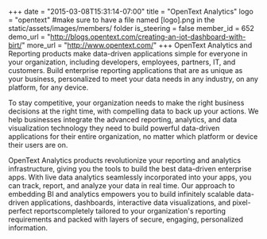 +++
date = "2015-03-08T15:31:14-07:00"
title = "OpenText Analytics"
logo = "opentext" #make sure to have a file named [logo].png in the static/assets/images/members/ folder
is_steering = false
member_id = 652
demo_url = "http://blogs.opentext.com/creating-an-iot-dashboard-with-birt/"
more_url = "http://www.opentext.com/"
+++
OpenText Analytics and Reporting products make data-driven applications simple for everyone in your organization, including developers, employees, partners, IT, and customers. Build enterprise reporting applications that are as unique as your business, personalized to meet your data needs in any industry, on any platform, for any device. 

To stay competitive, your organization needs to make the right business decisions at the right time, with compelling data to back up your actions. We help businesses integrate the advanced reporting, analytics, and data visualization technology they need to build powerful data-driven applications for their entire organization, no matter which platform or device their users are on. 

OpenText Analytics products revolutionize your reporting and analytics infrastructure, giving you the tools to build the best data-driven enterprise apps. With live data analytics seamlessly incorporated into your apps, you can track, report, and analyze your data in real time. Our approach to embedding BI and analytics empowers you to build infinitely scalable data-driven applications, dashboards, interactive data visualizations, and pixel-perfect reportscompletely tailored to your organization's reporting requirements and packed with layers of secure, engaging, personalized information.
